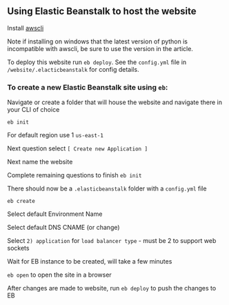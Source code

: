 ## Using Elastic Beanstalk to host the website

Install [awscli](http://docs.aws.amazon.com/cli/latest/userguide/installing.html)

Note if installing on windows that the latest version of python is incompatible with awscli, be sure to use the version in the article.

To deploy this website run `eb deploy`. See the `config.yml` file in `/website/.elacticbeanstalk` for config details.

### To create a new Elastic Beanstalk site using `eb`:

Navigate or create a folder that will house the website and navigate there in your CLI of choice

`eb init`

For default region use 1 `us-east-1`

Next question select `[ Create new Application ]`

Next name the website

Complete remaining questions to finish `eb init`

There should now be a `.elasticbeanstalk` folder with a `config.yml` file

`eb create`

Select default Environment Name

Select default DNS CNAME (or change)

Select `2) application` for `load balancer type` - must be 2 to support web sockets

Wait for EB instance to be created, will take a few minutes

`eb open` to open the site in a browser

After changes are made to website, run `eb deploy` to push the changes to EB

